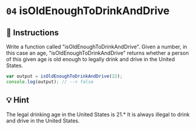# `04` isOldEnoughToDrinkAndDrive

## 📝 Instructions

Write a function called "isOldEnoughToDrinkAndDrive".
Given a number, in this case an age, "isOldEnoughToDrinkAndDrive" returns whether a person of this given age is old enough to legally drink and drive in the United States.

```Javascript
var output = isOldEnoughToDrinkAndDrive(22);
console.log(output); // --> false
```

## 💡 Hint
The legal drinking age in the United States is 21.* It is always illegal to drink and drive in the United States.